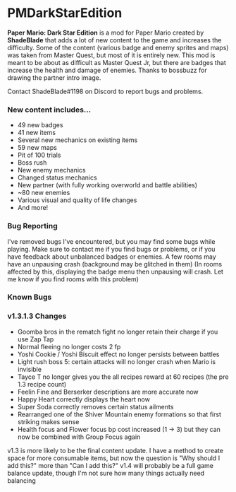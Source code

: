 # PMDarkStarEdition
**Paper Mario: Dark Star Edition** is a mod for Paper Mario created by **ShadeBlade** that adds a lot of new content to the game and increases the difficulty.
Some of the content (various badge and enemy sprites and maps) was taken from Master Quest, but most of it is entirely new.
This mod is meant to be about as difficult as Master Quest Jr, but there are badges that increase the health and damage of enemies.
Thanks to bossbuzz for drawing the partner intro image.

Contact ShadeBlade#1198 on Discord to report bugs and problems.

### **New content includes...**
- 49 new badges
- 41 new items
- Several new mechanics on existing items
- 59 new maps
- Pit of 100 trials
- Boss rush
- New enemy mechanics
- Changed status mechanics
- New partner (with fully working overworld and battle abilities)
- ~80 new enemies
- Various visual and quality of life changes
- And more!

### Bug Reporting
I've removed bugs I've encountered, but you may find some bugs while playing.
Make sure to contact me if you find bugs or problems, or if you have feedback about unbalanced badges or enemies.
A few rooms may have an unpausing crash (background may be glitched in them) (In rooms affected by this, displaying the badge menu then unpausing will crash. Let me know if you find rooms with this problem)

### Known Bugs

### v1.3.1.3 Changes
- Goomba bros in the rematch fight no longer retain their charge if you use Zap Tap
- Normal fleeing no longer costs 2 fp
- Yoshi Cookie / Yoshi Biscuit effect no longer persists between battles
- Light rush boss 5: certain attacks will no longer crash when Mario is invisible
- Tayce T no longer gives you the all recipes reward at 60 recipes (the pre 1.3 recipe count)
- Feelin Fine and Berserker descriptions are more accurate now
- Happy Heart correctly displays the heart now
- Super Soda correctly removes certain status ailments
- Rearranged one of the Shiver Mountain enemy formations so that first striking makes sense
- Health focus and Flower focus bp cost increased (1 -> 3) but they can now be combined with Group Focus again

v1.3 is more likely to be the final content update. I have a method to create space for more consumable items, but now the question is "Why should I add this?" more than "Can I add this?"
v1.4 will probably be a full game balance update, though I'm not sure how many things actually need balancing